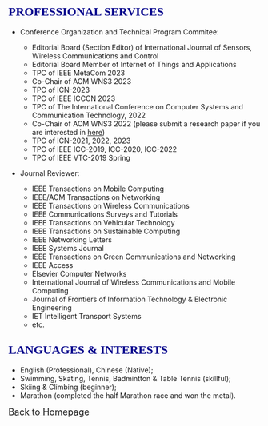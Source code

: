 ## <span id="j10"><font color='darkblue' face="Georgia" size="5">PROFESSIONAL SERVICES</font></span>
* Conference Organization and Technical Program Commitee:
  * Editorial Board (Section Editor) of International Journal of Sensors, Wireless Communications and Control
  * Editorial Board Member of Internet of Things and Applications 
  * TPC of IEEE MetaCom 2023
  * Co-Chair of ACM WNS3 2023
  * TPC of ICN-2023
  * TPC of IEEE ICCCN 2023
  * TPC of The International Conference on Computer Systems and Communication Technology, 2022 
  * Co-Chair of ACM WNS3 2022 (please submit a research paper if you are interested in [here](https://www.nsnam.org/research/wns3/wns3-2022/call-for-papers))
  * TPC of ICN-2021, 2022, 2023
  * TPC of IEEE ICC-2019, ICC-2020, ICC-2022
  * TPC of IEEE VTC-2019 Spring

* Journal Reviewer: 
  * IEEE Transactions on Mobile Computing
  * IEEE/ACM Transactions on Networking
  * IEEE Transactions on Wireless Communications
  * IEEE Communications Surveys and Tutorials
  * IEEE Transactions on Vehicular Technology
  * IEEE Transactions on Sustainable Computing
  * IEEE Networking Letters
  * IEEE Systems Journal
  * IEEE Transactions on Green Communications and Networking
  * IEEE Access
  * Elsevier Computer Networks
  * International Journal of Wireless Communications and Mobile Computing
  * Journal of Frontiers of Information Technology & Electronic Engineering
  * IET Intelligent Transport Systems
  * etc.

  
<!-- ## <span id="j11"><font color='darkblue' face="Georgia" size="5">SKILLS & PROFICIENCY</font></span>
* Advanced
  * Computer programming with **C/C++**, **Python**;
  * Modeling, scripting and data analysis with **MATLAB**, **Python**, **Shell**;
  * Knowledge and understanding of software and tools with **ns-3**, **TensorFlow**;
  * Documental skills with **LaTeX** and **MS office suite**;
  * Operation system with **Linux**. -->

  
## <span id="j12"><font color='darkblue' face="Georgia" size="5">LANGUAGES & INTERESTS</font></span>
* English (Professional), Chinese (Native);
* Swimming, Skating, Tennis, Badmintton & Table Tennis (skillful); 
* Skiing & Climbing (beginner);
* Marathon (completed the half Marathon race and won the metal). 

[<u><font size='4'>Back to Homepage</font></u>](https://yuchen-sh.github.io)
